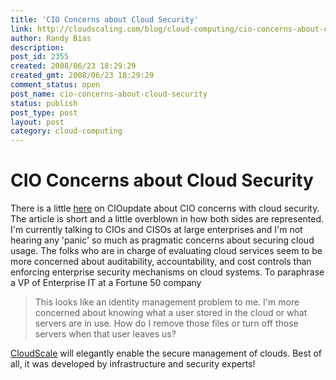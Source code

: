 ```yaml
---
title: 'CIO Concerns about Cloud Security'
link: http://cloudscaling.com/blog/cloud-computing/cio-concerns-about-cloud-security/
author: Randy Bias
description: 
post_id: 2355
created: 2008/06/23 18:29:29
created_gmt: 2008/06/23 18:29:29
comment_status: open
post_name: cio-concerns-about-cloud-security
status: publish
post_type: post
layout: post
category: cloud-computing
---
```


# CIO Concerns about Cloud Security

There is a little [here](http://www.cioupdate.com/article.php/10761_3752881_1) on CIOupdate about CIO concerns with cloud security. The article is short and a little overblown in how both sides are represented. I'm currently talking to CIOs and CISOs at large enterprises and I'm not hearing any 'panic' so much as pragmatic concerns about securing cloud usage. The folks who are in charge of evaluating cloud services seem to be more concerned about auditability, accountability, and cost controls than enforcing enterprise security mechanisms on cloud systems. To paraphrase a VP of Enterprise IT at a Fortune 50 company 

> This looks like an identity management problem to me. I'm more concerned about knowing what a user stored in the cloud or what servers are in use. How do I remove those files or turn off those servers when that user leaves us?

[CloudScale](http://www.cloudscale.net) will elegantly enable the secure management of clouds. Best of all, it was developed by infrastructure and security experts!